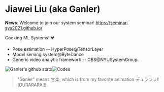 # Jiawei Liu (aka Ganler)

**News**: Welcome to join our system seminar! https://seminar-sys2021.github.io/

Cooking ML Systems! ☢️

* Pose estimation -- HyperPose@TensorLayer
* Model serving system@ByteDance
* Generic video analytic framework -- CBS@NYUSystemGroup.

![Ganler's github stats](https://github-readme-stats.vercel.app/api?username=ganler&show_icons=true&theme=tokyonight)![Codes](https://github-readme-stats.vercel.app/api/top-langs/?username=ganler&count_private=false&layout=compact&hide=Jupyter%20Notebook)

> "Ganler" means 甘楽, which is from my favorite animation デュラララ!!(DURARARA!!).
